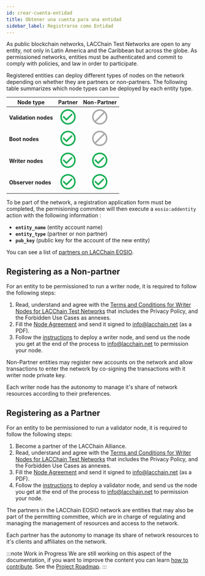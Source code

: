 ```yaml
---
id: crear-cuenta-entidad
title: Obtener una cuenta para una entidad 
sidebar_label: Registrarse como Entidad
---
```


As public blockchain networks, LACChain Test Networks are open to any entity, not only in Latin America and the Caribbean but across the globe. As permissioned networks, entities must be authenticated and commit to comply with policies, and law in order to participate. 

Registered entities can deploy different types of nodes on the network depending on whether they are partners or non-partners. The following table summarizes which node types can be deployed by each entity type.

| Node type | Partner | Non-Partner |
|-----------|:-------:|:-----------:|
| **Validation nodes**| ![Yes](/img/yes-icon.svg) |  ![No](/img/no-icon.svg)  |
| **Boot nodes**     | ![Yes](/img/yes-icon.svg) |  ![No](/img/no-icon.svg)  |
| **Writer nodes**   | ![Yes](/img/yes-icon.svg) | ![Yes](/img/yes-icon.svg) |
| **Observer nodes** | ![Yes](/img/yes-icon.svg) | ![Yes](/img/yes-icon.svg) |

To be part of the network, a registration application form must be completed, the permisioning commitee will then execute a `eosio:addentity` action with the following information :

- **`entity_name`** (entity account name)
- **`entity_type`** (partner or non partner)
- **`pub_key`** (public key for the account of the new entity)

You can see a list of [partners on LACChain EOSIO](./partners).

## Registering as a Non-partner

For an entity to be permissioned to run a writer node, it is required to follow the following steps:

1. Read, understand and agree with the [Terms and Conditions for Writer Nodes for LACChain Test Networks](../writer-nodes-terms-conditions) that includes the Privacy Policy, and the Forbidden Use Cases as annexes. 
2. Fill the [Node Agreement](../node-agreement) and send it signed to info@lacchain.net (as a PDF).
3. Follow the [instructions](./instalacion-nodos) to deploy a writer node, and send us the node you get at the end of the process to info@lacchain.net to permission your node.

Non-Partner entities may register new accounts on the network and allow  transactions to enter the network by co-signing the transactions with it writer node private key.

Each writer node has the autonomy to manage it's share of network resources according to their preferences. 

## Registering as a Partner

For an entity to be permissioned to run a validator node, it is required to follow the following steps:

1. Become a partner of the LACChain Alliance.
2. Read, understand and agree with the [Terms and Conditions for Writer Nodes for LACChain Test Networks](../validator-nodes-terms-conditions) that includes the Privacy Policy, and the Forbidden Use Cases as annexes. 
3. Fill the [Node Agreement](../node-agreement) and send it signed to info@lacchain.net (as a PDF).
4. Follow the [instructions](./instalacion-nodos) to deploy a validator node, and send us the node you get at the end of the process to info@lacchain.net to permission your node.

The partners in the LACChain EOSIO network are entities that may also be part of the permitting committee, which are in charge of regulating and managing the management of resources and access to the network.

Each partner has the autonomy to manage its share of network resources to it's clients and affiliates on the network. 

:::note Work in Progress
We are still working on this aspect of the documentation, if you want to improve the content you can learn [how to contribute](./contribuir). See the [Project Roadmap](../roadmap).
:::
